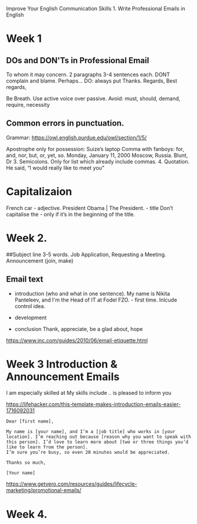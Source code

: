 Improve Your English Communication Skills 1. Write Professional Emails in English
# Week 1
## DOs and DON'Ts in Professional Email
To whom it may concern.
2 paragraphs 3-4 sentences each.
DONT complain and blame. Perhaps… 
DO: always put Thanks.
Regards,
Best regards,

Be Breath. 
Use active voice over passive.
Avoid: must, should, demand, require, necessity

## Common errors in punctuation.
Grammar: https://owl.english.purdue.edu/owl/section/1/5/

Apostrophe only for possession: Suize’s laptop
Comma with fanboys: for, and, nor, but, or, yet, so.
Monday, January 11, 2000
Moscow, Russia.
Blunt, Dr 
 3. Semicolons. Only for list which already include commas.
 4. Quotation. He said, “I would really like to meet you”

# Capitalizaion
French car - adjective.
President Obama | The President. - title
Don’t capitalise the - only if it’s in the beginning of the title.

# Week 2.
##Subject line 3-5 words.
Job Application, Requesting a Meeting.
Announcement (join, make)

## Email text

- introduction (who and what in one sentence).
My name is Nikita Panteleev, and I'm the Head of IT at Fodel FZO. - first time.
Inlcude control idea.

-  development

- conclusion
Thank, appreciate, be a glad about, hope  

https://www.inc.com/guides/2010/06/email-etiquette.html

# Week 3 Introduction & Announcement Emails
I am especially skilled at 
My skills include 
.. is pleased to inform you

https://lifehacker.com/this-template-makes-introduction-emails-easier-1716092031
```
Dear [first name],

My name is [your name], and I’m a [job title] who works in [your location]. I’m reaching out because [reason why you want to speak with this person]. I’d love to learn more about [two or three things you’d like to learn from the person].
I’m sure you’re busy, so even 20 minutes would be appreciated.

Thanks so much,

[Your name]
```

https://www.getvero.com/resources/guides/lifecycle-marketing/promotional-emails/

# Week 4.
